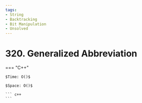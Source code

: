 ```yaml
---
tags:
- String
- Backtracking
- Bit Manipulation
- Unsolved
---
```



# 320. Generalized Abbreviation

=== "C++"

    $Time: O()$

    $Space: O()$

    ``` c++
    ```